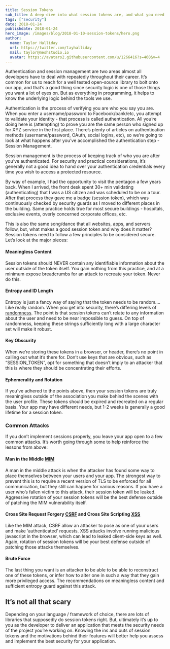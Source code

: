 ```yaml
---
title: Session Tokens
sub_title: A deep-dive into what session tokens are, and what you need to be aware of when implementing them.
tags: ["security"]
date: 2018-01-24
publishdate: 2018-01-24
hero_image: /images/blog/2018-01-10-session-tokens/hero.png
author:
  name: Taylor Halliday
  url: https://twitter.com/tayhalliday
  mail: taylor@meshstudio.io
  avatar: https://avatars2.githubusercontent.com/u/1266416?s=460&v=4
---
```


Authentication and session management are two areas almost all developers have to deal with repeatedly throughout their career. It’s common for us to reach for a well tested open-source library to bolt onto our app, and that’s a good thing since security logic is one of those things you want a lot of eyes on. But as everything in programming, it helps to know the underlying logic behind the tools we use.

Authentication is the process of verifying you are who you say you are. When you enter a username/password to Facebook/bank/etc, you attempt to validate your identity - that process is called authentication. All you’re doing here is (attempting) to prove you are the same person who signed up for XYZ service in the first place. There’s plenty of articles on authentication methods (username/password, OAuth, social logins, etc), so we’re going to look at what happens after you’ve accomplished the authentication step - Session Management.

Session management is the process of keeping track of who you are after you’ve authenticated. For security and practical considerations, it’s generally not a good idea to hand over your authentication credentials every time you wish to access a protected resource. 

By way of example, I had the opportunity to visit the pentagon a few years back. When I arrived, the front desk spent 30+ min validating (authenticating) that I was a US citizen and was scheduled to be on a tour. After that process they gave me a badge (session token), which was continuously checked by security guards as I moved to different places in the building. Same practice holds true for most secure buildings - hospitals, exclusive events, overly concerned corporate offices, etc.

This is also the same song/dance that all websites, apps, and servers follow, but, what makes a good session token and why does it matter? Session tokens need to follow a few principles to be considered secure. Let’s look at the major pieces:

#### Meaningless Content
Session tokens should NEVER contain any identifiable information about the user outside of the token itself. You gain nothing from this practice, and at a minimum expose breadcrumbs for an attack to recreate your token. Never do this.

#### Entropy and ID Length
Entropy is just a fancy way of saying that the token needs to be random…. Like really random. When you get into security, there’s differing levels of [randomness](https://www.owasp.org/index.php/Insecure_Randomness). The point is that session tokens can’t relate to any information about the user and need to be near impossible to guess. On top of randomness, keeping these strings sufficiently long with a large character set will make it robust.

#### Key Obscurity
When we’re storing these tokens in a browser, or header, there’s no point in calling out what it’s there for. Don’t use keys that are obvious, such as “SESSION_TOKEN”, opt for something that doesn’t imply to an attacker that this is where they should be concentrating their efforts. 

#### Ephemerality and Rotation
If you’ve adhered to the points above, then your session tokens are truly meaningless outside of the association you make behind the scenes with the user profile. These tokens should be expired and recreated on a regular basis. Your app may have different needs, but 1-2 weeks is generally a good lifetime for a session token.

### Common Attacks
If you don’t implement sessions properly, you leave your app open to a few common attacks. It’s worth going through some to help reinforce the lessons from above:

#### Man in the Middle [MIM](https://www.owasp.org/index.php/Man-in-the-middle_attack)
A man in the middle attack is when the attacker has found some way to place themselves between your users and your app. The strongest way to prevent this is to require a recent version of TLS to be enforced for all communication, but they still can happen for various reasons. If you have a user who’s fallen victim to this attack, their session token will be leaked. Aggressive rotation of your session tokens will be the best defense outside of patching the MIM vulnerability itself.

#### Cross Site Request Forgery [CSRF](https://www.owasp.org/index.php/Cross-Site_Request_Forgery_(CSRF)) and Cross Site Scripting [XSS](https://www.owasp.org/index.php/Cross-site_Scripting_(XSS))
Like the MIM attack, CSRF allow an attacker to pose as one of your users and make ‘authenticated’ requests. XSS attacks involve running malicious javascript in the browser, which can lead to leaked client-side keys as well. Again, rotation of session tokens will be your best defense outside of patching those attacks themselves.

#### Brute Force
The last thing you want is an attacker to be able to be able to reconstruct one of these tokens, or infer how to alter one in such a way that they gain more privileged access. The recommendations on meaningless content and sufficient entropy guard against this attack.

## It’s not all that scary
Depending on your language / framework of choice, there are lots of libraries that supposedly do session tokens right. But, ultimately it’s up to you as the developer to deliver an application that meets the security needs of the project you’re working on. Knowing the ins and outs of session tokens and the motivations behind their features will better help you assess and implement the best security for your application.

